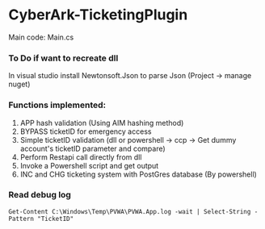 # CyberArk-TicketingPlugin
 
Main code: Main.cs
### To Do if want to recreate dll

In visual studio install Newtonsoft.Json to parse Json (Project -> manage nuget)

### Functions implemented:
1. APP hash validation (Using AIM hashing method)
2. BYPASS ticketID for emergency access
3. Simple ticketID validation (dll or powershell -> ccp -> Get dummy account's ticketID parameter and compare)
4. Perform Restapi call directly from dll
5. Invoke a Powershell script and get output
6. INC and CHG ticketing system with PostGres database (By powershell)

### Read debug log
```
Get-Content C:\Windows\Temp\PVWA\PVWA.App.log -wait | Select-String -Pattern "TicketID"
```
